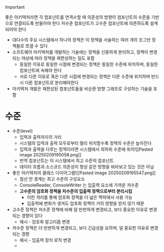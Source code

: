 >[!important]
>좋은 아키텍처라면 각 컴포넌트를 연격ㄹ할 때 의존성의 방향이 컴포넌트의 수준을 기반으로 연결되도록 만들어야 한다
>저수준 컴포넌트가 고수준 컴포넌트에 의존하도록 설계되어야 한다


- 대다수의 주요 시스템에서 하나의 정책은 이 정책을 서술하는 여러 개의 조그만 정책들로 쪼갤 수 있다
- 소프트웨어 아키텍처를 개발하는 기술에는 정책을 신중하게 분리하고, 정책이 변경되는 야상에 따라 정책을 재편성하는 일도 포함
	- 동일한 이유로 동일한 시점에 변경되는 정책은 동일한 수준에 위치하며, 동일한 컴포넌트에 속해야 한다
	- 서로 다른 이유로 혹은 다른 시점에 변경되는 정책은 다른 수준에 위치하며 반드시 다른 컴포넌트로 분리해야한다
- 아키텍처 개발은 재편성된 컴포넌트들을 비순환 방향 그래프로 구성하는 기술을 포함

# 수준
- 수준(level)
	- 입력과 출력까지의 거리
	- 시스템의 입력과 출력 모두로부터 멀리 위치할수록 정책의 수준은 높아진다
	- 입력과 출력을 다루는 정책이라면 시스템에서 최하위 수준에 위치![[Pasted image 20250209195058.png]]
	- 번역 컴포넌트는 이 시스템에서 최고 수준의 컴포넌트
	- 데이터 흐름과 소스코드 의존성이 항상 같은 방향을 바라보고 있는 것은 아님
- 좋은 아키텍처의 클래스 다이어그램![[Pasted image 20250209195547.png]]
	- 점선 안 경계는 최고 수준의 구성요소
	- ConsoleReader, ConsoleWriter 는 입출력 요소에 가까운 저수준
	- **고수준의 암호화 정책을 저수준의 입출력 정책으로부터 분리시킴**
		- 이런 격리를 통해 암호화 정책을 더 넓은 맥락에서 사용 가능
		- 입출력에 변화가 생겨도 암호화 정책이 거의 영향을 받지 않기 때문
- 고수준 정책은 저수준 정책에 비해 덜 빈번하게 변경되고, 보다 중요한 이유로 변경되는 경향이 있다
	- 예시 - 암호화 알고리즘 변경
- 저수준 정책은 더 빈번하게 변경되고, 보다 긴급성을 요하며, 덜 중요한 이유로 변경되는 경향
	- 예시 - 입출력 장치 로직 변경
	- 